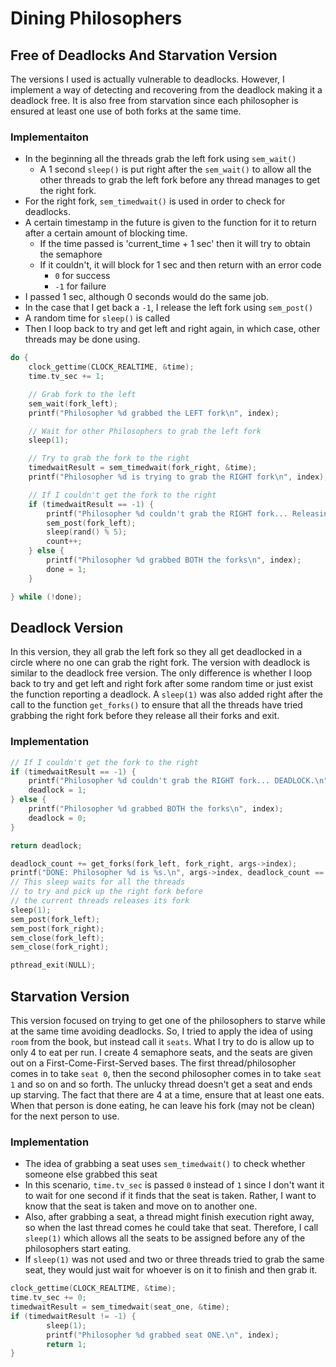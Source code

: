 # Dining Philosophers

## Free of Deadlocks And Starvation Version
The versions I used is actually vulnerable to deadlocks. However, I implement a way of detecting and recovering from the deadlock making it a deadlock free. It is also free from starvation since each philosopher is ensured at least one use of both forks at the same time.

### Implementaiton
* In the beginning all the threads grab the left fork using `sem_wait()`
    * A 1 second `sleep()` is put right after the `sem_wait()` to allow all the other threads to grab the left fork before any thread manages to get the right fork.
* For the right fork, `sem_timedwait()` is used in order to check for deadlocks.
* A certain timestamp in the future is given to the function for it to return after a certain amount of blocking time.
    * If the time passed is 'current_time + 1 sec' then it will try to obtain the semaphore
    * If it couldn't, it will block for 1 sec and then return with an error code
        * `0` for success
        * `-1` for failure 
* I passed 1 sec, although 0 seconds would do the same job.
* In the case that I get back a `-1`, I release the left fork using `sem_post()`
* A random time for `sleep()` is called
* Then I loop back to try and get left and right again, in which case, other threads may be done using.

```C
do {
    clock_gettime(CLOCK_REALTIME, &time);
    time.tv_sec += 1;

    // Grab fork to the left
    sem_wait(fork_left);
    printf("Philosopher %d grabbed the LEFT fork\n", index);

    // Wait for other Philosophers to grab the left fork
    sleep(1);

    // Try to grab the fork to the right
    timedwaitResult = sem_timedwait(fork_right, &time);
    printf("Philosopher %d is trying to grab the RIGHT fork\n", index);

    // If I couldn't get the fork to the right
    if (timedwaitResult == -1) {
        printf("Philosopher %d couldn't grab the RIGHT fork... Releasing LEFT fork.\n", index);
        sem_post(fork_left);
        sleep(rand() % 5);
        count++;
    } else {
        printf("Philosopher %d grabbed BOTH the forks\n", index);
        done = 1;
    }

} while (!done);
```


## Deadlock Version
In this version, they all grab the left fork so they all get deadlocked in a circle where no one can grab the right fork. The version with deadlock is similar to the deadlock free version. The only difference is whether I loop back to try and get left and right fork after some random time or just exist the function reporting a deadlock. A `sleep(1)` was also added right after the call to the function `get_forks()` to ensure that all the threads have tried grabbing the right fork before they release all their forks and exit.

### Implementation
```C
// If I couldn't get the fork to the right
if (timedwaitResult == -1) {
    printf("Philosopher %d couldn't grab the RIGHT fork... DEADLOCK.\n", index);
    deadlock = 1;
} else {
    printf("Philosopher %d grabbed BOTH the forks\n", index);
    deadlock = 0;
}

return deadlock;
```

```C
deadlock_count += get_forks(fork_left, fork_right, args->index);
printf("DONE: Philosopher %d is %s.\n", args->index, deadlock_count == 1? "deadlocked" : "NOT deadlocked");
// This sleep waits for all the threads
// to try and pick up the right fork before
// the current threads releases its fork
sleep(1);
sem_post(fork_left);
sem_post(fork_right);
sem_close(fork_left);
sem_close(fork_right);

pthread_exit(NULL);
```

## Starvation Version
This version focused on trying to get one of the philosophers to starve while at the same time avoiding deadlocks. So, I tried to apply the idea of using `room` from the book, but instead call it `seats`. What I try to do is allow up to only 4 to eat per run. I create 4 semaphore seats, and the seats are given out on a First-Come-First-Served bases. The first thread/philosopher comes in to take `seat 0`, then the second philosopher comes in to take `seat 1` and so on and so forth. The unlucky thread doesn't get a seat and ends up starving. The fact that there are 4 at a time, ensure that at least one eats. When that person is done eating, he can leave his fork (may not be clean) for the next person to use.

### Implementation
* The idea of grabbing a seat uses `sem_timedwait()` to check whether someone else grabbed this seat
* In this scenario, `time.tv_sec` is passed `0` instead of `1` since I don't want it to wait for one second if it finds that the seat is taken. Rather, I want to know that the seat is taken and move on to another one.
* Also, after grabbing a seat, a thread might finish execution right away, so when the last thread comes he could take that seat. Therefore, I call `sleep(1)` which allows all the seats to be assigned before any of the philosophers start eating.
* If `sleep(1)` was not used and two or three threads tried to grab the same seat, they would just wait for whoever is on it to finish and then grab it.

```C
clock_gettime(CLOCK_REALTIME, &time);
time.tv_sec += 0;
timedwaitResult = sem_timedwait(seat_one, &time);
if (timedwaitResult != -1) {
        sleep(1);
        printf("Philosopher %d grabbed seat ONE.\n", index);
        return 1;
}
```

